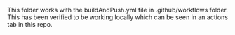 This folder works with the buildAndPush.yml file in .github/workflows folder. This has been verified to be working locally which can be seen in an actions tab in this repo.
